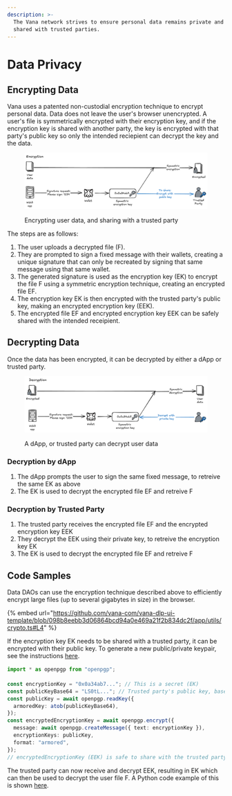 ```yaml
---
description: >-
  The Vana network strives to ensure personal data remains private and is only
  shared with trusted parties.
---
```


# Data Privacy

## Encrypting Data

Vana uses a patented non-custodial encryption technique to encrypt personal data. Data does not leave the user's browser unencrypted. A user's file is symmetrically encrypted with their encryption key, and if the encryption key is shared with another party, the key is encrypted with that party's public key so only the intended reciepient can decrypt the key and the data.

<figure><img src="../../../.gitbook/assets/image (4).png" alt=""><figcaption><p>Encrypting user data, and sharing with a trusted party</p></figcaption></figure>

The steps are as follows:

1. The user uploads a decrypted file (F).
2. They are prompted to sign a fixed message with their wallets, creating a unique signature that can only be recreated by signing that same message using that same wallet.
3. The generated signature is used as the encryption key (EK) to encrypt the file F using a symmetric encryption technique, creating an encrypted file EF.
4. The encryption key EK is then encrypted with the trusted party's public key, making an encrypted encryption key (EEK).
5. The encrypted file EF and encrypted encryption key EEK can be safely shared with the intended receipient.

## Decrypting Data

Once the data has been encrypted, it can be decrypted by either a dApp or trusted party.

<figure><img src="../../../.gitbook/assets/image (5).png" alt=""><figcaption><p>A dApp, or trusted party can decrypt user data</p></figcaption></figure>

### Decryption by dApp

1. The dApp prompts the user to sign the same fixed message, to retreive the same EK as above
2. The EK is used to decrypt the encrypted file EF and retreive F

### Decryption by Trusted Party

1. The trusted party receives the encrypted file EF and the encrypted encryption key EEK
2. They decrypt the EEK using their private key, to retreive the encryption key EK
3. The EK is used to decrypt the encrypted file EF and retreive F

## Code Samples

Data DAOs can use the encryption technique described above to efficiently encrypt large files (up to several gigabytes in size) in the browser.&#x20;

{% embed url="https://github.com/vana-com/vana-dlp-ui-template/blob/098b8eebb3d06864bcd94a0e469a21f2b834dc2f/app/utils/crypto.ts#L4" %}

If the encryption key EK needs to be shared with a trusted party, it can be encrypted with their public key. To generate a new public/private keypair, see the instructions [here](https://github.com/vana-com/vana-dlp-ui-template/blob/098b8eebb3d06864bcd94a0e469a21f2b834dc2f/keys.md).&#x20;

```typescript
import * as openpgp from "openpgp";

const encryptionKey = "0x0a34ab7..."; // This is a secret (EK)
const publicKeyBase64 = "LS0tL..."; // Trusted party's public key, base64 encoded
const publicKey = await openpgp.readKey({
  armoredKey: atob(publicKeyBase64),
});
const encryptedEncryptionKey = await openpgp.encrypt({
  message: await openpgp.createMessage({ text: encryptionKey }),
  encryptionKeys: publicKey,
  format: "armored",
});
// encryptedEncryptionKey (EEK) is safe to share with the trusted party 
```

The trusted party can now receive and decrypt EEK, resulting in EK which can then be used to decrypt the user file F. A Python code example of this is shown [here](https://github.com/vana-com/vana-dlp-chatgpt/blob/main/chatgpt/utils/proof\_of\_contribution.py#L60).
